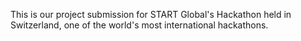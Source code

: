 This is our project submission for START Global's Hackathon held in Switzerland, one of the world's most international hackathons.
